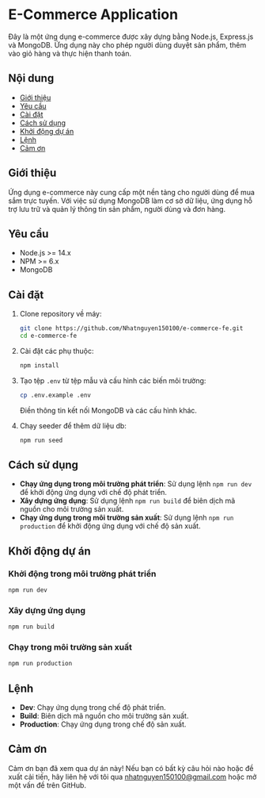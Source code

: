 # E-Commerce Application

Đây là một ứng dụng e-commerce được xây dựng bằng Node.js, Express.js và MongoDB. Ứng dụng này cho phép người dùng duyệt sản phẩm, thêm vào giỏ hàng và thực hiện thanh toán.

## Nội dung

- [Giới thiệu](#giới-thiệu)
- [Yêu cầu](#yêu-cầu)
- [Cài đặt](#cài-đặt)
- [Cách sử dụng](#cách-sử-dụng)
- [Khởi động dự án](#khởi-động-dự-án)
- [Lệnh](#lệnh)
- [Cảm ơn](#cảm-ơn)

## Giới thiệu

Ứng dụng e-commerce này cung cấp một nền tảng cho người dùng để mua sắm trực tuyến. Với việc sử dụng MongoDB làm cơ sở dữ liệu, ứng dụng hỗ trợ lưu trữ và quản lý thông tin sản phẩm, người dùng và đơn hàng.

## Yêu cầu

- Node.js >= 14.x
- NPM >= 6.x
- MongoDB

## Cài đặt

1. Clone repository về máy:

   ```bash
   git clone https://github.com/Nhatnguyen150100/e-commerce-fe.git
   cd e-commerce-fe
   ```

2. Cài đặt các phụ thuộc:

   ```bash
   npm install
   ```

3. Tạo tệp `.env` từ tệp mẫu và cấu hình các biến môi trường:

   ```bash
   cp .env.example .env
   ```

   Điền thông tin kết nối MongoDB và các cấu hình khác.


4. Chạy seeder để thêm dữ liệu db:

   ```bash
   npm run seed
   ```

## Cách sử dụng

- **Chạy ứng dụng trong môi trường phát triển**: Sử dụng lệnh `npm run dev` để khởi động ứng dụng với chế độ phát triển.
- **Xây dựng ứng dụng**: Sử dụng lệnh `npm run build` để biên dịch mã nguồn cho môi trường sản xuất.
- **Chạy ứng dụng trong môi trường sản xuất**: Sử dụng lệnh `npm run production` để khởi động ứng dụng với chế độ sản xuất.

## Khởi động dự án

### Khởi động trong môi trường phát triển

```bash
npm run dev
```

### Xây dựng ứng dụng

```bash
npm run build
```

### Chạy trong môi trường sản xuất

```bash
npm run production
```

## Lệnh

- **Dev**: Chạy ứng dụng trong chế độ phát triển.
- **Build**: Biên dịch mã nguồn cho môi trường sản xuất.
- **Production**: Chạy ứng dụng trong chế độ sản xuất.

## Cảm ơn

Cảm ơn bạn đã xem qua dự án này! Nếu bạn có bất kỳ câu hỏi nào hoặc đề xuất cải tiến, hãy liên hệ với tôi qua [nhatnguyen150100@gmail.com](mailto:nhatnguyen150100@example.com) hoặc mở một vấn đề trên GitHub.
